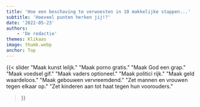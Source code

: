 ```yaml
---
title: 'Hoe een beschaving te verwoesten in 10 makkelijke stappen...'
subtitle: 'Hoeveel punten herken jij!?'
date: '2022-05-23'
authors:
    - 'De redactie'
themes: Klikaas
image: thumb.webp
anchor: Top
---
```


{{< slider
	"Maak kunst lelijk."
	"Maak porno gratis."
	"Maak God een grap."
	"Maak voedsel gif."
	"Maak vaders optioneel."
	"Maak politici rijk."
	"Maak geld waardeloos."
	"Maak gebouwen vervreemdend."
	"Zet mannen en vrouwen tegen elkaar op."
	"Zet kinderen aan tot haat tegen hun voorouders."
>}}
